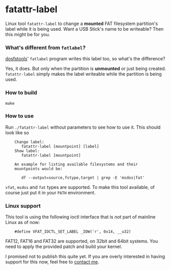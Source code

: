 # fatattr-label
Linux tool `fatattr-label` to change a __mounted__ FAT filesystem partition's
label while it is being used. Want a USB Stick's name to be writeable?
Then this might be for you.

### What's different from `fatlabel`?
[dosfstools](https://github.com/dosfstools/dosfstools)' `fatlabel` program writes
this label too, so what's the difference?

Yes, it does. But only when the partition is __unmounted__ or just being
created. `fatattr-label` simply makes the label writeable while the partition
is being used.

### How to build
`make`

### How to use
Run `./fatattr-label` without parameters to see how to use it. This should
look like so


		Change label:
		   fatattr-label [mountpoint] [label]
		Show label:
		   fatattr-label [mountpoint]

		An example for listing available filesystems and their
		mountpoints would be:

		   df --output=source,fstype,target | grep -E 'msdos|fat'


`vfat`, `msdos` and `fat` types are supported. To make this tool available,
of course just put it in your `PATH` environment.

### Linux support
This tool is using the following ioctl interface that is *not* part of mainline
Linux as of now:

        #define VFAT_IOCTL_SET_LABEL _IOW('r', 0x14, __u32)


FAT12, FAT16 and FAT32 are supported, on 32bit and 64bit systems. You need to
apply the provided patch and build your kernel.

I promised not to publish this quite yet. If you are overly interested in
having support for this now, feel free to [contact me](mailto:martink@posteo.de).
